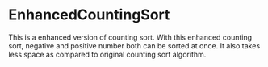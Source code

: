 # EnhancedCountingSort

This is a enhanced version of counting sort. With this enhanced counting sort, negative and positive number both can be sorted at once. It also takes less space as compared to original counting sort algorithm.

